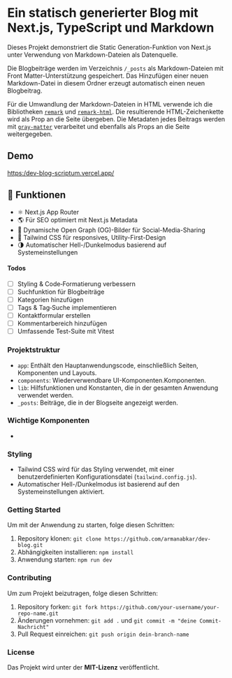 # Ein statisch generierter Blog mit Next.js, TypeScript und Markdown

Dieses Projekt demonstriert die Static Generation-Funktion von Next.js unter Verwendung von Markdown-Dateien als Datenquelle.

Die Blogbeiträge werden im Verzeichnis `/_posts` als Markdown-Dateien mit Front Matter-Unterstützung gespeichert. Das Hinzufügen einer neuen Markdown-Datei in diesem Ordner erzeugt automatisch einen neuen Blogbeitrag.

Für die Umwandlung der Markdown-Dateien in HTML verwende ich die Bibliotheken [`remark`](https://github.com/remarkjs/remark) und [`remark-html`](https://github.com/remarkjs/remark-html). Die resultierende HTML-Zeichenkette wird als Prop an die Seite übergeben. Die Metadaten jedes Beitrags werden mit [`gray-matter`](https://github.com/jonschlinkert/gray-matter) verarbeitet und ebenfalls als Props an die Seite weitergegeben.

## Demo

[https:/dev-blog-scriptum.vercel.app/](https:/dev-blog-scriptum.vercel.app/)

## 🚀 Funktionen

- ⚛️ Next.js App Router
- 🌎 Für SEO optimiert mit Next.js Metadata
- 🧾 Dynamische Open Graph (OG)-Bilder für Social-Media-Sharing
- 🎨 Tailwind CSS für responsives, Utility-First-Design
- 🌗 Automatischer Hell-/Dunkelmodus basierend auf Systemeinstellungen

#### Todos

- [ ] Styling & Code‑Formatierung verbessern
- [ ] Suchfunktion für Blogbeiträge
- [ ] Kategorien hinzufügen
- [ ] Tags & Tag‑Suche implementieren
- [ ] Kontaktformular erstellen
- [ ] Kommentarbereich hinzufügen
- [ ] Umfassende Test-Suite mit Vitest

### Projektstruktur

- `app`: Enthält den Hauptanwendungscode, einschließlich Seiten, Komponenten und Layouts.
- `components`: Wiederverwendbare UI-Komponenten.Komponenten.
- `lib`: Hilfsfunktionen und Konstanten, die in der gesamten Anwendung verwendet werden.
- `_posts`: Beiträge, die in der Blogseite angezeigt werden.

### Wichtige Komponenten

-

### Styling

- Tailwind CSS wird für das Styling verwendet, mit einer benutzerdefinierten Konfigurationsdatei (`tailwind.config.js`).
- Automatischer Hell-/Dunkelmodus ist basierend auf den Systemeinstellungen aktiviert.

### Getting Started

Um mit der Anwendung zu starten, folge diesen Schritten:

1. Repository klonen: `git clone https://github.com/armanabkar/dev-blog.git`
2. Abhängigkeiten installieren: `npm install`
3. Anwendung starten: `npm run dev`

### Contributing

Um zum Projekt beizutragen, folge diesen Schritten:

1. Repository forken: `git fork https://github.com/your-username/your-repo-name.git`
2. Änderungen vornehmen: `git add .` und `git commit -m "deine Commit-Nachricht"`
3. Pull Request einreichen: `git push origin dein-branch-name`

### License

Das Projekt wird unter der **MIT-Lizenz** veröffentlicht.